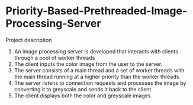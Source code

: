 # Priority-Based-Prethreaded-Image-Processing-Server
Project description
1. An image processing server is developed that interacts with clients through a pool of worker threads
2. The client inputs the color image from the user to the server.
3. The server consists of a main thread and a set of worker threads with the main thread running at a higher priority than the worker threads.
4. The server listens to connection requests and processes the image by converting it to greyscale and sends it back to the client.
5. The client displays both the color and greyscale images
